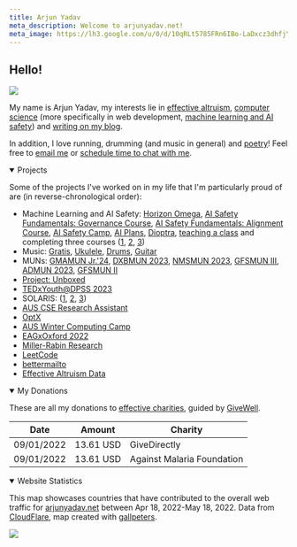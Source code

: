 ```yaml
---
title: Arjun Yadav
meta_description: Welcome to arjunyadav.net!
meta_image: https://lh3.google.com/u/0/d/10qRLt5785FRn6IBo-LaDxcz3dhfjYtaK=w2880-h1528-iv1
---
```


## Hello!

<img src="/collage.jpg" />

My name is Arjun Yadav, my interests lie in [effective altruism](/blog/what-is-effective-altruism), [computer science](https://github.com/y-arjun-y) (more specifically in web development, [machine learning and AI safety](/notebook/)) and [writing on my blog](/blog/). 

In addition, I love running, drumming (and music in general) and [poetry](/poetry)! Feel free to [email me](https://www.bettermailto.com/user/620278e0561f820009d840d2) or [schedule time to chat with me](https://calendly.com/arjun-yadav).

<details open>
<summary>Projects</summary>

Some of the projects I've worked on in my life that I'm particularly proud of are (in reverse-chronological order):

- Machine Learning and AI Safety: [Horizon Omega](/projects#horizonomega), [AI Safety Fundamentals: Governance Course](/projects#aisfg), [AI Safety Fundamentals: Alignment Course](/projects#aisfa), [AI Safety Camp](/projects#aisc2024), [AI Plans](/projects#ai-plans), [Dioptra](/projects#dioptra), [teaching a class](/projects#aaeclass) and completing three courses ([1](/projects#mathforml), [2](/projects#mlsafetycourse), [3](/projects#introml))
- Music: [Gratis](/projects#gratis2023), [Ukulele](/projects#ukulele), [Drums](/projects#drums), [Guitar](/projects#guitar)
- MUNs: [GMAMUN Jr.'24](/projects#gmamunjr), [DXBMUN 2023](/projects#dxbmun2023), [NMSMUN 2023](/projects#nmsmun2023), [GFSMUN III](/projects#gfsmun2023), [ADMUN 2023](/projects#admun2023), [GFSMUN II](/projects#gfsmun2022)
- [Project: Unboxed](/projects#projectunboxed)
- [TEDxYouth@DPSS 2023](/projects#tedx2023)
- SOLARIS: ([1](/projects#solaris-3), [2](/projects#solaris-2), [3](/projects#solaris-1))
- [AUS CSE Research Assistant](/projects#ausresearch)
- [OptX](/projects#optx)
- [AUS Winter Computing Camp](/projects#computingcamp2022)
- [EAGxOxford 2022](/projects#eagxoxford2022)
- [Miller-Rabin Research](/projects#millerrabin)
- [LeetCode](/projects#leetcode)
- [bettermailto](/projects#bettermailto)
- [Effective Altruism Data](/projects#eadata)

</details>

<details open>
<summary>My Donations</summary>

These are all my donations to [effective charities](https://www.givewell.org/charities/top-charities), guided by [GiveWell](https://www.givewell.org/).

| Date       | Amount    | Charity                    |
| ---------- | --------- | -------------------------- |
| 09/01/2022 | 13.61 USD | GiveDirectly               |
| 09/01/2022 | 13.61 USD | Against Malaria Foundation |

</details>

<details id="end" open>
<summary>Website Statistics</summary>

This map showcases countries that have contributed to the overall web traffic for [arjunyadav.net](/) between Apr 18, 2022-May 18, 2022. Data from [CloudFlare](https://cloudflare.com), map created with [gallpeters](https://gallpeters.vercel.app).

<img src="/map.svg" />
</details>